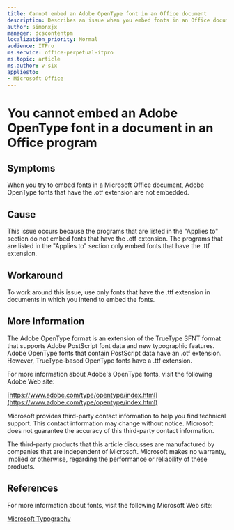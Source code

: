 ```yaml
---
title: Cannot embed an Adobe OpenType font in an Office document
description: Describes an issue when you embed fonts in an Office document, OpenType fonts (.otf) are not embedded.
author: simonxjx
manager: dcscontentpm
localization_priority: Normal
audience: ITPro
ms.service: office-perpetual-itpro
ms.topic: article
ms.author: v-six
appliesto:
- Microsoft Office
---
```


# You cannot embed an Adobe OpenType font in a document in an Office program

## Symptoms

When you try to embed fonts in a Microsoft Office document, Adobe OpenType fonts that have the .otf extension are not embedded.

## Cause

This issue occurs because the programs that are listed in the "Applies to" section do not embed fonts that have the .otf extension. The programs that are listed in the "Applies to" section only embed fonts that have the .ttf extension.

## Workaround

To work around this issue, use only fonts that have the .ttf extension in documents in which you intend to embed the fonts.

## More Information

The Adobe OpenType format is an extension of the TrueType SFNT format that supports Adobe PostScript font data and new typographic features. Adobe OpenType fonts that contain PostScript data have an .otf extension. However, TrueType-based OpenType fonts have a .ttf extension.

For more information about Adobe's OpenType fonts, visit the following Adobe Web site:

[https://www.adobe.com/type/opentype/index.html](https://www.adobe.com/type/opentype/index.html)

Microsoft provides third-party contact information to help you find technical support. This contact information may change without notice. Microsoft does not guarantee the accuracy of this third-party contact information.

The third-party products that this article discusses are manufactured by companies that are independent of Microsoft. Microsoft makes no warranty, implied or otherwise, regarding the performance or reliability of these products.

## References

For more information about fonts, visit the following Microsoft Web site:

[Microsoft Typography](https://www.microsoft.com/typography/default.mspx)